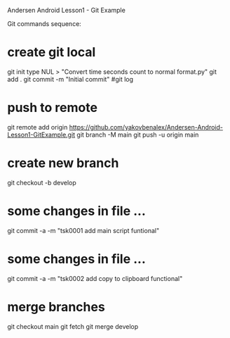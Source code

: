 Andersen Android Lesson1 - Git Example

Git commands sequence:

# create git local
git init
type NUL > "Convert time seconds count to normal format.py"
git add .
git commit -m "Initial commit"
#git log

# push to remote
git remote add origin https://github.com/yakovbenalex/Andersen-Android-Lesson1-GitExample.git
git branch -M main
git push -u origin main

# create new branch
git checkout -b develop
# some changes in file ...
git commit -a -m "tsk0001 add main script funtional"
# some changes in file ...
git commit -a -m "tsk0002 add copy to clipboard functional"

# merge branches
git checkout main
git fetch
git merge develop
